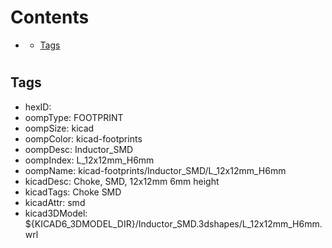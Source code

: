 



Contents
========

* [](#)
	* [Tags](#tags)

# 

## Tags

- hexID: 
- oompType: FOOTPRINT
- oompSize: kicad
- oompColor: kicad-footprints
- oompDesc: Inductor_SMD
- oompIndex: L_12x12mm_H6mm
- oompName: kicad-footprints/Inductor_SMD/L_12x12mm_H6mm
- kicadDesc: Choke, SMD, 12x12mm 6mm height
- kicadTags: Choke SMD
- kicadAttr: smd
- kicad3DModel: ${KICAD6_3DMODEL_DIR}/Inductor_SMD.3dshapes/L_12x12mm_H6mm.wrl
